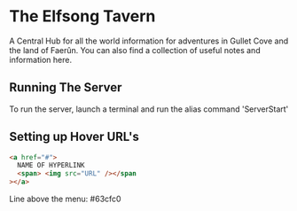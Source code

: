 # The Elfsong Tavern

A Central Hub for all the world information for adventures in Gullet Cove and the land of Faerûn. You can also find a collection of useful notes and information here.

## Running The Server

To run the server, launch a terminal and run the alias command 'ServerStart'

## Setting up Hover URL's

```html
<a href="#">
  NAME OF HYPERLINK
  <span> <img src="URL" /></span
></a>
```

Line above the menu: #63cfc0
